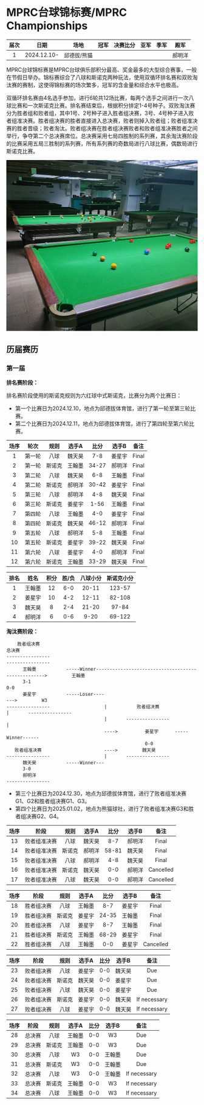 # MPRC台球锦标赛/MPRC Championships

| 届次 | 日期                   | 场地        | 冠军   | 决赛比分 | 亚军   | 季军    | 殿军   |
| :--: | :-------------------: | :---------: | :----: | :----:  | :----: | :----: | :----: |
| 1    | 2024.12.10-           | 邱德拔/熊猫  |        |         |        |        | 郝明洋 |

MPRC台球锦标赛是MPRC台球俱乐部积分最高、奖金最多的大型综合赛事，一般在节假日举办。锦标赛综合了八球和斯诺克两种玩法，使用双循环排名赛和双败淘汰赛的赛制，这使得锦标赛的场次繁多，冠军的含金量和综合水平也极高。

双循环排名赛由4名选手参加，进行6轮共12场比赛，每两个选手之间进行一次八球比赛和一次斯诺克比赛。排名赛结束后，根据积分排定1-4号种子。双败淘汰赛分为胜者组和败者组，其中1号、2号种子进入胜者组决赛，3号、4号种子进入败者组准决赛。胜者组决赛的胜者直接进入总决赛，败者则掉入败者组；败者组准决赛的胜者晋级；败者淘汰。败者组决赛在胜者组决赛败者和败者组准决赛胜者之间举行，争夺第二个总决赛席位。总决赛采用七局四胜制的系列赛，其余淘汰赛阶段的比赛采用五局三胜制的系列赛，所有系列赛的奇数局进行八球比赛，偶数局进行斯诺克比赛。

![](./img/mprc_championships.jpg)

## 历届赛历

### 第一届

**排名赛阶段：**

排名赛阶段使用的斯诺克规则为六红球中式斯诺克，比赛分为两个比赛日：

- 第一个比赛日为2024.12.10，地点为邱德拔体育馆，进行了第一轮至第三轮比赛。
- 第二个比赛日为2024.12.11，地点为邱德拔体育馆，进行了第四轮至第六轮比赛。

| 场序 | 轮次   | 规则   | 选手A  | 比分   | 选手B  | 备注  |
| :--: | :---: | :----: | :----: | :---: | :---: | :---: |
| 1    | 第一轮 | 八球   | 魏天昊 | 7-8    | 姜星宇 | Final |
| 2    | 第一轮 | 斯诺克 | 王翰墨 | 34-27  | 郝明洋 | Final |
| 3    | 第二轮 | 八球   | 魏天昊 | 6-8    | 王翰墨 | Final |
| 4    | 第二轮 | 斯诺克 | 郝明洋 | 30-42  | 姜星宇 | Final |
| 5    | 第三轮 | 八球   | 郝明洋 | 4-8    | 魏天昊 | Final |
| 6    | 第三轮 | 斯诺克 | 姜星宇 | 1-56   | 王翰墨 | Final |
| 7    | 第四轮 | 八球   | 王翰墨 | 4-0    | 姜星宇 | Final |
| 8    | 第四轮 | 斯诺克 | 魏天昊 | 46-12  | 郝明洋 | Final |
| 9    | 第五轮 | 八球   | 郝明洋 | 5-8    | 王翰墨 | Final |
| 10   | 第五轮 | 斯诺克 | 姜星宇 | 39-22  | 魏天昊 | Final |
| 11   | 第六轮 | 八球   | 姜星宇 | 4-0    | 郝明洋 | Final |
| 12   | 第六轮 | 斯诺克 | 王翰墨 | 33-29  | 魏天昊 | Final |

| 排名 | 姓名   | 积分 | 胜/负  | 八球小分 | 斯诺克小分 |
| :--: | :---: | :--: | :---: | :------: | :-------: |
| 1    | 王翰墨 | 12   | 6-0   | 20-11   | 123-57    |
| 2    | 姜星宇 | 10   | 4-2   | 12-11   | 82-108    |
| 3    | 魏天昊 | 8    | 2-4   | 21-20   | 97-84     |
| 4    | 郝明洋 | 6    | 0-6   | 9-20    | 69-122    |

**淘汰赛阶段：**

```
	胜者组决赛																			  	  总决赛
----------------																		----------------
	  王翰墨			-----Winner---------------------------------------------------> 	    王翰墨
	  3-1																				  	  0-0
	  姜星宇			-----Loser----											   --->		  	W3
----------------				 	|			败者组决赛						 |		 ----------------
								 	|		----------------					|
								  	---->	  	   姜星宇		-----Winner------
												   0-0
   败者组准决赛					  	---->		  魏天昊
----------------				 	|		----------------
	  魏天昊			-----Winner---
	  3-0
	  郝明洋
----------------
```

- 第三个比赛日为2024.12.30，地点为邱德拔体育馆，进行了败者组准决赛G1、G2和胜者组决赛G1、G3。
- 第四个比赛日为2025.01.02，地点为熊猫球社，进行了败者组准决赛G3和胜者组决赛G2、G4。

| 场序 | 阶段         | 规则   | 选手A  | 比分   | 选手B   | 备注           |
| :--: | :---------: | :----: | :----: | :---: | :-----: | :------------: |
| 13   | 败者组准决赛 | 八球   | 魏天昊  | 8-7   | 郝明洋  | Final          |
| 14   | 败者组准决赛 | 斯诺克 | 郝明洋  | 58-81 | 魏天昊  | Final          |
| 15   | 败者组准决赛 | 八球   | 郝明洋  | 4-8   | 魏天昊  | Final          |
| 16   | 败者组准决赛 | 斯诺克 | 魏天昊  | 0-0   | 郝明洋  | Cancelled      |
| 17   | 败者组准决赛 | 八球   | 魏天昊  | 0-0   | 郝明洋  | Cancelled      |

| 场序 | 阶段         | 规则   | 选手A  | 比分   | 选手B   | 备注           |
| :--: | :---------: | :----: | :----: | :--:  | :----: | :------------: |
| 18   | 胜者组决赛   | 八球   | 王翰墨  | 8-7   | 姜星宇  | Final          |
| 19   | 胜者组决赛   | 斯诺克 | 姜星宇  | 24-35 | 王翰墨  | Final          |
| 20   | 胜者组决赛   | 八球   | 姜星宇  | 8-7   | 王翰墨  | Final          |
| 21   | 胜者组决赛   | 斯诺克 | 王翰墨  | 68-29 | 姜星宇  | Final          |
| 22   | 胜者组决赛   | 八球   | 王翰墨  | 0-0   | 姜星宇  | Cancelled      |

| 场序 | 阶段         | 规则   | 选手A  | 比分  | 选手B   | 备注           |
| :--: | :---------: | :----: | :----: | :--: | :----: | :------------: |
| 23   | 败者组决赛   | 八球   | 姜星宇 | 0-0   | 魏天昊 | Due            |
| 24   | 败者组决赛   | 斯诺克 | 魏天昊 | 0-0   | 姜星宇 | Due            |
| 25   | 败者组决赛   | 八球   | 魏天昊 | 0-0   | 姜星宇 | Due            |
| 26   | 败者组决赛   | 斯诺克 | 姜星宇 | 0-0   | 魏天昊 | If necessary   |
| 27   | 败者组决赛   | 八球   | 姜星宇 | 0-0   | 魏天昊 | If necessary   |

| 场序 | 阶段         | 规则   | 选手A  | 比分  | 选手B   | 备注           |
| :--: | :---------: | :----: | :----: | :--: | :----: | :------------: |
| 28   | 总决赛       | 八球   | 王翰墨 | 0-0   | W3     | Due            |
| 29   | 总决赛       | 斯诺克 | 王翰墨 | 0-0   | W3     | Due            |
| 30   | 总决赛       | 八球   | W3     | 0-0   | 王翰墨 | Due            |
| 31   | 总决赛       | 斯诺克 | W3     | 0-0   | 王翰墨 | Due            |
| 32   | 总决赛       | 八球   | W3     | 0-0   | 王翰墨 | If necessary   |
| 33   | 总决赛       | 斯诺克 | 王翰墨 | 0-0   | W3     | If necessary   |
| 34   | 总决赛       | 八球   | 王翰墨 | 0-0   | W3     | If necessary   |